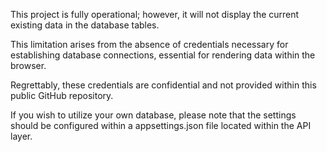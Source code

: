 This project is fully operational; however, it will not display the current existing data in the database tables. 

This limitation arises from the absence of credentials necessary for establishing database connections, essential for rendering data within the browser. 

Regrettably, these credentials are confidential and not provided within this public GitHub repository.

If you wish to utilize your own database, please note that the settings should be configured within a appsettings.json file located within the API layer.










